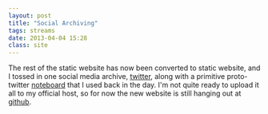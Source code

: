 ```yaml
---
layout: post
title: "Social Archiving"
tags: streams
date: 2013-04-04 15:28
class: site
---
```

The rest of the static website has now been converted to static website, and I tossed in one social media archive, [twitter](/stream/tweets/), along with a primitive proto-twitter [noteboard](/stream/notes/) that I used back in the day.  I'm not quite ready to upload it all to my official host, so for now the new website is still hanging out at [github](http://mcdemarco.github.com).

